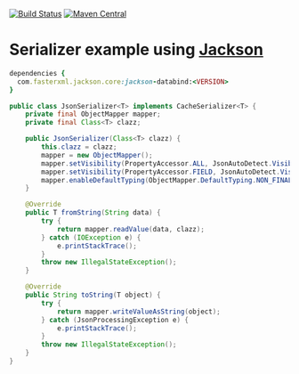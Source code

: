 [![Build Status](https://travis-ci.org/FasterXML/jackson-databind.svg?branch=master)](https://travis-ci.org/FasterXML/jackson-databind) 
[![Maven Central](https://maven-badges.herokuapp.com/maven-central/com.fasterxml.jackson.core/jackson-databind/badge.svg)](https://maven-badges.herokuapp.com/maven-central/com.fasterxml.jackson.core/jackson-databind)

# Serializer example using [Jackson](https://github.com/FasterXML/jackson-databind)

```ruby
dependencies {
  com.fasterxml.jackson.core:jackson-databind:<VERSION>
}
```

```java
public class JsonSerializer<T> implements CacheSerializer<T> {
    private final ObjectMapper mapper;
    private final Class<T> clazz;

    public JsonSerializer(Class<T> clazz) {
        this.clazz = clazz;
        mapper = new ObjectMapper();
        mapper.setVisibility(PropertyAccessor.ALL, JsonAutoDetect.Visibility.NONE);
        mapper.setVisibility(PropertyAccessor.FIELD, JsonAutoDetect.Visibility.ANY);
        mapper.enableDefaultTyping(ObjectMapper.DefaultTyping.NON_FINAL);
    }

    @Override
    public T fromString(String data) {
        try {
            return mapper.readValue(data, clazz);
        } catch (IOException e) {
            e.printStackTrace();
        }
        throw new IllegalStateException();
    }

    @Override
    public String toString(T object) {
        try {
            return mapper.writeValueAsString(object);
        } catch (JsonProcessingException e) {
            e.printStackTrace();
        }
        throw new IllegalStateException();
    }
}
```
